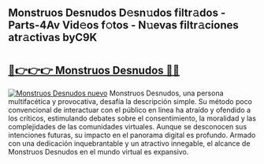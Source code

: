 ## Monstruos Desnudos D𝚎sn𝚞dos filtr𝚊dos - Parts-4Av Vid𝚎os f𝚘tos - N𝚞evas filtr𝚊ciones atr𝚊ctivas byC9K

# <h2><a href="http://mb4wy13.tromn.icu/?c=Monstruos+Desnudos">🔗👉👉👉 Monstruos Desnudos 🔗🔗</a></h2>

[![Monstruos Desnudos nuevo](https://i.imgur.com/pEAQMta.gif)](http://mb4wy13.tromn.icu/?c=Monstruos+Desnudos)
Monstruos Desnudos, una persona multifacética y provocativa, desafía la descripción simple. Su método poco convencional de interactuar con el público en línea ha atraído y ofendido a los críticos, estimulando debates sobre el consentimiento, la moralidad y las complejidades de las comunidades virtuales. Aunque se desconocen sus intenciones futuras, su impacto en el panorama digital es profundo. Armado con una dedicación inquebrantable y un atractivo innegable, el alcance de Monstruos Desnudos en el mundo virtual es expansivo.
